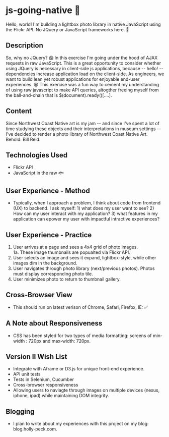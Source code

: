# js-going-native 👹
Hello, world! I'm building a lightbox photo library in native JavaScript using the Flickr API. No JQuery or JavaScript frameworks here. 🙅

## Description 
So, why no JQuery? 😱 In this exercise I'm going under the hood of AJAX requests in raw JavaScript. This is a great opportunity to consider whether using JQuery is necessary in client-side js applications, because -- hello! -- dependencies increase application load on the client-side. As engineers, we want to build lean yet robust applications for enjoyable end-user experiences. 😎 This exercise was a fun way to cement my understanding of using raw javascript to make API queries, altogther freeing myself from the ball-and-chain that is $(document).ready()[....].

## Content 
Since Northwest Coast Native art is my jam -- and since I've spent a lot of time studying these objects and their interpretations in museum settings -- I've decided to render a photo library of Northwest Coast Native Art. Behold: Bill Reid. 

## Technologies Used
- Flickr API 
- JavaScript in the raw 🐟 

## User Experience - Method
- Typically, when I approach a problem, I think about code from frontend (UX) to backend. I ask myself: 1) what does my user want to see? 2) How can my user interact with my application? 3) what features in my application can epower my user with impactful intractive experiences? 

## User Experience - Practice
1. User arrives at a page and sees a 4x4 grid of photo images.  
1a. These image thumbnails are popualted via Flickr API.
2. User selects an image and sees it expand, lightbox-style, while other images dim in the background. 
3. User navigates through photo library (next/previous photos). Photos must display corresponding photo tile. 
4. User minimizes photo to return to thumbnail gallery. 

## Cross-Browser View
- This should run on latest verison of Chrome, Safari, Firefox, IE: ✅

## A Note about Responsiveness
- CSS has been styled for two types of media formatting: screens of min-width : 720px and max-width: 720px. 

## Version II Wish List
- Integrate with Aframe or D3.js for unique front-end experience.
- API unit tests
- Tests in Selenium, Cucumber
- Cross-browser responsiveness 
- Allowing users to naviagte through images on multiple devices (nexus, iphone, ipad) while maintaining DOM integrity.

## Blogging 
- I plan to write about my experiences with this project on my blog: blog.holly-peck.com. 